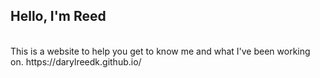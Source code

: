 <h2>Hello, I'm Reed</h2>
<br>
This is a website to help you get to know me and what I've been working on.
https://darylreedk.github.io/
